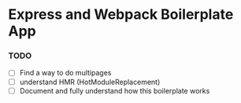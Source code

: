 # Express and Webpack Boilerplate App

### TODO
- [ ] Find a way to do multipages
- [ ] understand HMR (HotModuleReplacement)
- [ ] Document and fully understand how this boilerplate works